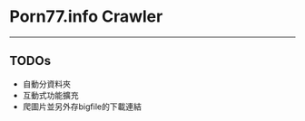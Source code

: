 # Porn77.info Crawler
---------------



TODOs
---------------

- 自動分資料夾
- 互動式功能擴充
- 爬圖片並另外存bigfile的下載連結
